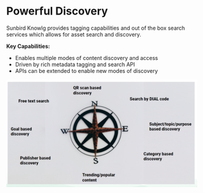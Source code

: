# Powerful Discovery

Sunbird Knowlg provides tagging capabilities and out of the box search services which allows for asset search and discovery.&#x20;

**Key Capabilities:**

* Enables multiple modes of content discovery and access
* Driven by rich metadata tagging and search API
* APIs can be extended to enable new modes of discovery

![](<../../.gitbook/assets/Screen Shot 2022-03-25 at 2.22.11 PM.png>)




